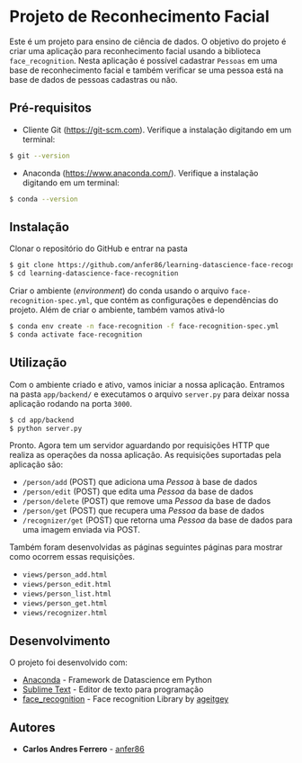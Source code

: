# Projeto de Reconhecimento Facial

Este é um projeto para ensino de ciência de dados. O objetivo do projeto é criar uma aplicação para reconhecimento facial usando a biblioteca `face_recognition`. Nesta aplicação é possível cadastrar `Pessoas` em uma base de reconhecimento facial e também verificar se uma pessoa está na base de dados de pessoas cadastras ou não.

## Pré-requisitos

* Cliente Git (https://git-scm.com). Verifique a instalação digitando em um terminal:
```bash
$ git --version
```

* Anaconda (https://www.anaconda.com/). Verifique a instalação digitando em um terminal:
```bash
$ conda --version
```

## Instalação

Clonar o repositório do GitHub e entrar na pasta
```bash
$ git clone https://github.com/anfer86/learning-datascience-face-recognition.git
$ cd learning-datascience-face-recognition
```

Criar o ambiente (*environment*) do conda usando o arquivo `face-recognition-spec.yml`, que contém as configurações e dependências do projeto. Além de criar o ambiente, também vamos ativá-lo
```bash
$ conda env create -n face-recognition -f face-recognition-spec.yml
$ conda activate face-recognition
```

## Utilização

Com o ambiente criado e ativo, vamos iniciar a nossa aplicação. Entramos na pasta `app/backend/` e executamos o arquivo `server.py` para deixar nossa aplicação rodando na porta `3000`.
```bash
$ cd app/backend
$ python server.py
```

Pronto. Agora tem um servidor aguardando por requisições HTTP que realiza as operações da nossa aplicação. As requisições suportadas pela aplicação são:
* `/person/add` (POST) que adiciona uma *Pessoa* à base de dados
* `/person/edit` (POST) que edita uma *Pessoa* da base de dados
* `/person/delete` (POST) que remove uma *Pessoa* da base de dados
* `/person/get` (POST) que recupera uma *Pessoa* da base de dados
* `/recognizer/get` (POST) que retorna uma *Pessoa* da base de dados para uma imagem enviada via POST.

Também foram desenvolvidas as páginas seguintes páginas para mostrar como ocorrem essas requisições.
* `views/person_add.html`
* `views/person_edit.html`
* `views/person_list.html`
* `views/person_get.html`
* `views/recognizer.html`

## Desenvolvimento

O projeto foi desenvolvido com:

* [Anaconda](https://www.anaconda.com/) - Framework de Datascience em Python
* [Sublime Text](https://www.sublimetext.com/) - Editor de texto para programação
* [face_recognition](https://github.com/ageitgey/face_recognition) - Face recognition Library by [ageitgey](https://github.com/ageitgey)

## Autores

* **Carlos Andres Ferrero** - [anfer86](https://github.com/anfer86)